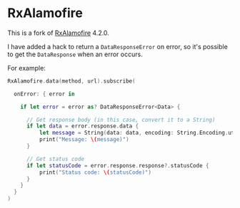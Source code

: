 # RxAlamofire

This is a fork of [RxAlamofire](https://github.com/RxSwiftCommunity/RxAlamofire/) 4.2.0.

I have added a hack to return a `DataResponseError` on error, so it's possible to get the `DataResponse` when an error occurs.

For example:

```swift
RxAlamofire.data(method, url).subscribe(

  onError: { error in

    if let error = error as? DataResponseError<Data> {

      // Get response body (in this case, convert it to a String)
      if let data = error.response.data {
          let message = String(data: data, encoding: String.Encoding.utf8)
          print("Message: \(message)")
      }

      // Get status code
      if let statusCode = error.response.response?.statusCode {
          print("Status code: \(statusCode)")
      }
    }
  }
)
```
